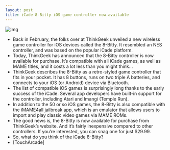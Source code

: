 ```yaml
---
layout: post
title: iCade 8-Bitty iOS game controller now available
---
```

![img](http://media.idownloadblog.com/wp-content/uploads/2012/10/8-bitty-controller.jpg)
* Back in February, the folks over at ThinkGeek unveiled a new wireless game controller for iOS devices called the 8-Bitty. It resembled an NES controller, and was based on the popular iCade platform.
* Today, ThinkGeek has announced that the 8-Bitty controller is now available for purchase. It’s compatible with all iCade games, as well as MAME titles, and it costs a lot less than you might think…
* ThinkGeek describes the 8-Bitty as a retro-styled game controller that fits in your pocket. It has 8 buttons, runs on two triple A batteries, and connects to your iOS (or Android) device via Bluetooth.
* The list of compatible iOS games is surprisingly long thanks to the early success of the iCade. Several app developers have built-in support for the controller, including Atari and Imangi (Temple Run).
* In addition to the 50 or so iOS games, the 8-Bitty is also compatible with the iMAME4all jailbreak app, which is an emulator that allows users to import and play classic video games via MAME ROMs.
* The good news is, the 8-Bitty is now available for purchase from ThinkGeek’s website. And it’s fairly inexpensive compared to other controllers. If you’re interested, you can snag one for just $29.99.
* So, what do you think of the iCade 8-Bitty?
* [TouchArcade]

